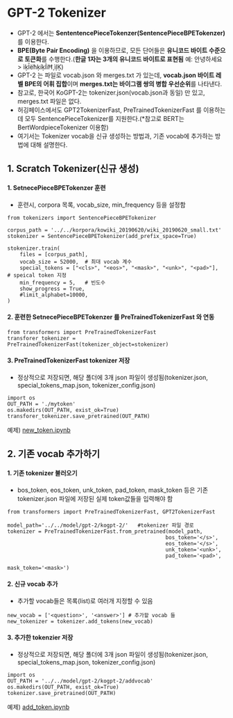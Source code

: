 # GPT-2 Tokenizer
- GPT-2 에서는 **SententencePieceTokenzer(SentencePieceBPETokenzer)** 를 이용한다. 
- **BPE(Byte Pair Encoding)** 을 이용하므로, 모든 단어들은 **유니코드 바이트 수준으로 토큰화**를 수행한다.(**한글 1자는 3개의 유니코드 바이트로 표현됨** 예: 안녕하세요 > ìķĪëħķíķĺìĦ¸ìļĶ)
- GPT-2 는 파일로 vocab.json 와 merges.txt 가 있는데, **vocab.json 바이트 레벨 BPE의 어휘 집합**이며 **merges.txt는 바이그램 쌍의 병합 우선순위**를 나타낸다.
- 참고로, 한국어 KoGPT-2는 tokenizer.json(vocab.json과 동일) 만 있고, merges.txt 파일은 없다.
- 허깅페이스에서도 GPT2TokenizerFast, PreTrainedTokenizerFast 를 이용하는데 모두 SentencePieceTokenizer를 지원한다.(*참고로 BERT는 BertWordpieceTokenizer 이용함)
- 여기서는 Tokenizer vocab을 신규 생성하는 방법과, 기존 vocab에 추가하는 방법에 대해 설명한다.

## 1. Scratch Tokenizer(신규 생성)
#### 1. SetnecePieceBPETokenzer 훈련
- 훈련시, corpora 목록, vocab_size, min_frequency 등을 설정함
```
from tokenizers import SentencePieceBPETokenizer

corpus_path = '../../korpora/kowiki_20190620/wiki_20190620_small.txt'
stokenizer = SentencePieceBPETokenizer(add_prefix_space=True)

stokenizer.train(
    files = [corpus_path],
    vocab_size = 52000,  # 최대 vocab 계수 
    special_tokens = ["<cls>", "<eos>", "<mask>", "<unk>", "<pad>"],  # speical token 지정
    min_frequency = 5,   # 빈도수 
    show_progress = True,
    #limit_alphabet=10000, 
)
```
#### 2. 훈련한 SetnecePieceBPETokenzer 를 PreTrainedTokenizerFast 와 연동
```
from transformers import PreTrainedTokenizerFast
transforer_tokenizer = PreTrainedTokenizerFast(tokenizer_object=stokenizer)
```

#### 3. PreTrainedTokenizerFast tokenizer 저장
- 정상적으로 저장되면, 해당 폴더에 3개 json 파일이 생성됨(tokenizer.json, special_tokens_map.json, tokenizer_config.json)
```
import os
OUT_PATH = './mytoken'
os.makedirs(OUT_PATH, exist_ok=True)
transforer_tokenizer.save_pretrained(OUT_PATH)
```
예제) [new_token.ipynb](https://github.com/kobongsoo/GPT-2/blob/master/tokenizer/new_token.ipynb)

## 2. 기존 vocab 추가하기
#### 1. 기존 tokenizer 불러오기
- bos_token, eos_token, unk_token, pad_token, mask_token 등은 기존 tokenizer.json 파일에 저장된 실제 token값들을 입력해야 함
```
from transformers import PreTrainedTokenizerFast, GPT2TokenizerFast

model_path='../../model/gpt-2/kogpt-2/'   #tokenizer 파일 경로
tokenizer = PreTrainedTokenizerFast.from_pretrained(model_path,
                                                   bos_token='</s>',
                                                   eos_token='</s>',
                                                   unk_token='<unk>',
                                                   pad_token='<pad>',
                                                   mask_token='<mask>')
```
#### 2. 신규 vocab 추가
- 추가할 vocab들은 목록(list)로 여러개 지정할 수 있음
```
new_vocab = ['<question>', '<answer>'] # 추가할 vocab 들
new_tokenizer = tokenizer.add_tokens(new_vocab)
```
#### 3. 추가한 tokenzier 저장
- 정상적으로 저장되면, 해당 폴더에 3개 json 파일이 생성됨(tokenizer.json, special_tokens_map.json, tokenizer_config.json)
```
import os
OUT_PATH = '../../model/gpt-2/kogpt-2/addvocab'
os.makedirs(OUT_PATH, exist_ok=True)
tokenizer.save_pretrained(OUT_PATH)
```
예제) [add_token.ipynb](https://github.com/kobongsoo/GPT-2/blob/master/tokenizer/add_token.ipynb)
